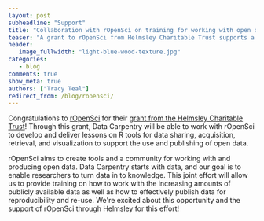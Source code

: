 ```yaml
---
layout: post
subheadline: "Support"
title: "Collaboration with rOpenSci on training for working with open data"
teaser: "A grant to rOpenSci from Helmsley Charitable Trust supports a collaboration with Data Carpentry to develop training for the use and publication of open data."
header:
   image_fullwidth: "light-blue-wood-texture.jpg"
categories:
   - blog
comments: true
show_meta: true
authors: ["Tracy Teal"]
redirect_from: /blog/ropensci/
---
```


Congratulations to [rOpenSci](https://www.ropensci.org) for their [grant from the Helmsley Charitable Trust](https://www.ropensci.org/blog/2015/11/19/hemlsley-trust-funding)! Through this grant, Data Carpentry will be able to work with rOpenSci to develop and deliver lessons on R tools for data sharing, acquisition, retrieval, and visualization to support the use and publishing of open data.

rOpenSci aims to create tools and a community for working with and producing open data. Data Carpentry starts with data, and our goal is to enable researchers to turn data in to knowledge. This joint effort will allow us to provide training on how to work with the increasing amounts of publicly available data as well as how to effectively publish data for reproducibility and re-use. We're excited about this opportunity and the support of rOpenSci through Helmsley for this effort!
